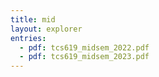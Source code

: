 ```yaml
---
title: mid
layout: explorer
entries:
  - pdf: tcs619_midsem_2022.pdf
  - pdf: tcs619_midsem_2023.pdf
---
```

